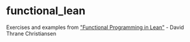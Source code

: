 # functional_lean

Exercises and examples from ["Functional Programming in Lean"](https://lean-lang.org/functional_programming_in_lean/) - David Thrane Christiansen
